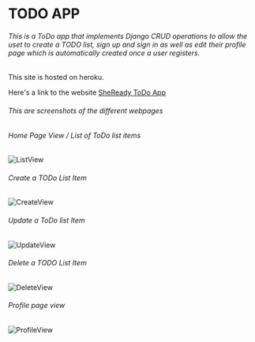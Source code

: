 # TODO APP

###### This is a ToDo app that implements Django CRUD operations to allow the uset to create a TODO list, sign up and sign in as well as edit their profile page which is automatically created once a user registers.

This site is hosted on heroku.

Here's a link to the website [SheReady ToDo App]()

###### This are screenshots of the different webpages

###### Home Page View / List of ToDo list items

![ListView](media/images/home_list.png)

###### Create a TODo List Item

![CreateView](media/images/create.png)
###### Update a ToDo list Item

![UpdateView](media/images/edit.png)
###### Delete a TODO List Item

![DeleteView](media/images/delete.png)
###### Profile page view

![ProfileView](media/images/profile.png)